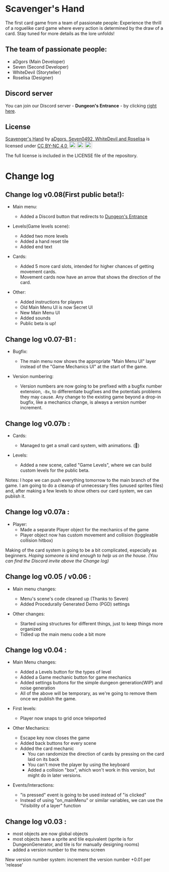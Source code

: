 # Scavenger's Hand
 The first card game from a team of passionate people: Experience the thrill of a roguelike card game where every action is determined by the draw of a card. Stay tuned for more details as the lore unfolds!

## The team of passionate people:
- aDgors (Main Developer)
- Seven (Second Developer)
- WhiteDevil (Storyteller)
- Roselisa (Designer)

## Discord server

You can join our Discord server - **Dungeon's Entrance** - by clicking [right here](https://discord.gg/invite/MBeE9krznG/).
## License

<p xmlns:cc="http://creativecommons.org/ns#" xmlns:dct="http://purl.org/dc/terms/"><a property="dct:title" rel="cc:attributionURL" href="https://github.com/Seven0492/Scavengers-Hand">Scavenger's Hand</a> by <a rel="cc:attributionURL dct:creator" property="cc:attributionName" href="https://scvh.neocities.org/#home">aDgors, Seven0492, WhiteDevil and Roselisa</a> is licensed under <a href="https://creativecommons.org/licenses/by-nc/4.0/?ref=chooser-v1" target="_blank" rel="license noopener noreferrer" style="display:inline-block;">CC BY-NC 4.0 <img style="height:22px!important;margin-left:3px;vertical-align:text-bottom;" src="https://mirrors.creativecommons.org/presskit/icons/cc.svg?ref=chooser-v1" alt=""><img style="height:22px!important;margin-left:3px;vertical-align:text-bottom;" src="https://mirrors.creativecommons.org/presskit/icons/by.svg?ref=chooser-v1" alt=""><img style="height:22px!important;margin-left:3px;vertical-align:text-bottom;" src="https://mirrors.creativecommons.org/presskit/icons/nc.svg?ref=chooser-v1" alt=""></a></p> 

The full license is included in the LICENSE file of the repository.

# Change log

## Change log v0.08(First public beta!):

- Main menu:
	- Added a Discord button that redirects to [Dungeon's Entrance](https://discord.gg/invite/MBeE9krznG/)

- Levels(Game levels scene):
	- Added two more levels
	- Added a hand reset tile
	- Added end text

- Cards:
	- Added 5 more card slots, intended for higher chances of getting movement cards.
	- Movement cards now have an arrow that shows the direction of the card.

- Other:
	- Added instructions for players
	- Old Main Menu UI is now Secret UI
	- New Main Menu UI
	- Added sounds
	- Public beta is up!

## Change log v0.07-B1 :

- Bugfix:
	- The main menu now shows the appropriate "Main Menu UI" layer instead of the "Game Mechanics UI" at the start of the game.

- Version numbering:
	- Version numbers are now going to be prefixed with a bugfix number extension, `-Bx`, to differentiate bugfixes and the potentials problems they may cause. Any change to the existing game beyond a drop-in bugfix, like a mechanics change, is always a version number increment.

## Change log v0.07b :

- Cards:
	- Managed to get a small card system, with animations. (:tada:)

- Levels:
	- Added a new scene, called "Game Levels", where we can build custom levels for the public beta.

Notes: I hope we can push everything tomorrow to the main branch of the game. I am going to do a cleanup of unnecessary files (unused sprites files) and, after making a few levels to show others our card system, we can publish it.

## Change log v0.07a :

- Player:
	- Made a separate Player object for the mechanics of the game
	- Player object now has custom movement and collision (toggleable collision hitbox)

Making of the card system is going to be a bit complicated, especially as beginners. *Hoping someone is kind enough to help us on the house. (You can find the Discord invite above the Change log)* 

## Change log v0.05 / v0.06 :

- Main menu changes:
	- Menu's scene's code cleaned up (Thanks to Seven)
	- Added Procedurally Generated Demo (PGD) settings

- Other changes:
	- Started using structures for different things, just to keep things more organized
	- Tidied up the main menu code a bit more
	


## Change log v0.04 :

- Main Menu changes:
	- Added a Levels button for the types of level
	- Added a Game mechanic button for game mechanics
	- Added settings buttons for the simple dungeon generation(WIP) and noise generation
	- All of the above will be temporary, as we're going to remove them once we publish the game.

- First levels:
	- Player now snaps to grid once teleported

- Other Mechanics:
	- Escape key now closes the game
	- Added back buttons for every scene
	- Added the card mechanic
		- You can randomize the direction of cards by pressing on the card laid on its back
		- You can't move the player by using the keyboard
		- Added a collision "box", which won't work in this version, but might do in later versions.
	
- Events/Interactions:
	- "is pressed" event is going to be used instead of "is clicked"
	- Instead of using "on_mainMenu" or similar variables, we can use the "Visibility of a layer" function

## Change log v0.03 :

  -  most objects are now global objects
  -  most objects have a sprite and tile equivalent (sprite is for DungeonGenerator, and tile is for manually designing rooms)
  -  added a version number to the menu screen

New version number system: increment the version number +0.01 per 'release'
